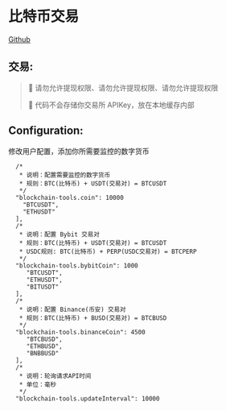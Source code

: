 # 比特币交易
[Github](https://github.com/cryptochain-tools/blockchain-exchange)

## 交易:

> 📢 请勿允许提现权限、请勿允许提现权限、请勿允许提现权限
> 
> 📢 代码不会存储你交易所 APIKey，放在本地缓存内部


## Configuration:

修改用户配置，添加你所需要监控的数字货币

```
  /*
   * 说明：配置需要监控的数字货币
   * 规则：BTC(比特币) + USDT(交易对) = BTCUSDT
   */
  "blockchain-tools.coin": 10000
    "BTCUSDT",
    "ETHUSDT"
  ],
  /*
   * 说明：配置 Bybit 交易对
   * 规则：BTC(比特币) + USDT(交易对) = BTCUSDT
   * USDC规则: BTC(比特币) + PERP(USDC交易对) = BTCPERP   
   */
  "blockchain-tools.bybitCoin": 1000
     "BTCUSDT",
     "ETHUSDT",
     "BITUSDT"
  ],
  /*
   * 说明：配置 Binance(币安) 交易对
   * 规则：BTC(比特币) + BUSD(交易对) = BTCBUSD
   */
  "blockchain-tools.binanceCoin": 4500
     "BTCBUSD",
     "ETHBUSD",
     "BNBBUSD"
  ],
  /*
   * 说明：轮询请求API时间
   * 单位：毫秒
   */
  "blockchain-tools.updateInterval": 10000
```
